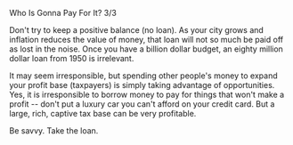 Who Is Gonna Pay For It? 3/3

Don't try to keep a positive balance (no loan). As your city grows and inflation reduces the value of money, that loan will not so much be paid off as lost in the noise. Once you have a billion dollar budget, an eighty million dollar loan from 1950 is irrelevant.

It may seem irresponsible, but spending other people's money to expand your profit base (taxpayers) is simply taking advantage of opportunities. Yes, it is irresponsible to borrow money to pay for things that won't make a profit -- don't put a luxury car you can't afford on your credit card. But a large, rich, captive tax base can be very profitable.

Be savvy. Take the loan.

